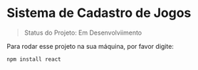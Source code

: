 <h1>Sistema de Cadastro de Jogos</h1>

> Status do Projeto: Em Desenvolviimento

Para rodar esse projeto na sua máquina, por favor digite:

```
npm install react
```
